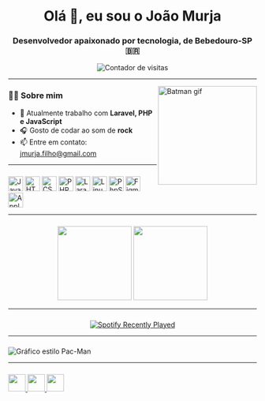 <h1 align="center">Olá 👋, eu sou o João Murja</h1>
<h3 align="center">Desenvolvedor apaixonado por tecnologia, de Bebedouro-SP 🇧🇷</h3>

<div align="center">
  <img src="https://profile-counter.glitch.me/jmurja/count.svg?" alt="Contador de visitas" />
</div>

---

<img align="right" src="https://media.tenor.com/gmUmuAcdK78AAAAM/batman.gif" height="200" alt="Batman gif" />

### 👨‍💻 Sobre mim

- 🔭 Atualmente trabalho com **Laravel, PHP e JavaScript**
- 🎧 Gosto de codar ao som de **rock**
- 📫 Entre em contato: [jmurja.filho@gmail.com](mailto:jmurja.filho@gmail.com)

---

### 
<div align="left">
  <img src="https://cdn.jsdelivr.net/gh/devicons/devicon/icons/javascript/javascript-original.svg" height="30" alt="JavaScript" />
  <img src="https://cdn.jsdelivr.net/gh/devicons/devicon/icons/html5/html5-original.svg" height="30" alt="HTML5" />
  <img src="https://cdn.jsdelivr.net/gh/devicons/devicon/icons/css3/css3-original.svg" height="30" alt="CSS3" />
  <img src="https://cdn.jsdelivr.net/gh/devicons/devicon/icons/php/php-original.svg" height="30" alt="PHP" />
<img src="https://cdn.jsdelivr.net/gh/devicons/devicon/icons/laravel/laravel-original.svg" height="30" alt="Laravel logo" />
  <img src="https://cdn.jsdelivr.net/gh/devicons/devicon/icons/linux/linux-original.svg" height="30" alt="Linux" />
  <img src="https://cdn.jsdelivr.net/gh/devicons/devicon/icons/phpstorm/phpstorm-original.svg" height="30" alt="PhpStorm" />
  <img src="https://cdn.jsdelivr.net/gh/devicons/devicon/icons/figma/figma-original.svg" height="30" alt="Figma" />
  <img src="https://cdn.jsdelivr.net/gh/devicons/devicon/icons/apple/apple-original.svg" height="30" alt="Apple" />
</div>

---

### 

<div align="center">
  <img src="https://github-readme-stats.vercel.app/api?username=jmurja&show_icons=true&count_private=true&theme=dracula&hide_border=false" height="150" />
  <img src="https://github-readme-stats.vercel.app/api/top-langs/?username=jmurja&layout=compact&theme=dracula&hide_border=false&langs_count=6" height="150" />
</div>

---

###
<div align="center">
  <a href="https://open.spotify.com/user/sb5rxqksfit2d8ji7um3ydy2y" target="_blank">
    <img src="https://spotify-recently-played-readme.vercel.app/api?user=sb5rxqksfit2d8ji7um3ydy2y&count=5" alt="Spotify Recently Played" />
  </a>
</div>

---

### 

<picture>
  <source media="(prefers-color-scheme: dark)" srcset="https://raw.githubusercontent.com/jmurja/jmurja/output/pacman-contribution-graph-dark.svg">
  <source media="(prefers-color-scheme: light)" srcset="https://raw.githubusercontent.com/jmurja/jmurja/output/pacman-contribution-graph.svg">
  <img alt="Gráfico estilo Pac-Man" src="https://raw.githubusercontent.com/jmurja/jmurja/output/pacman-contribution-graph.svg">
</picture>

---

### 

<div align="left">
  <a href="https://www.instagram.com/jmurja_/" target="_blank">
    <img src="https://img.shields.io/static/v1?message=Instagram&logo=instagram&label=&color=E4405F&logoColor=white&labelColor=&style=for-the-badge" height="35" />
  </a>
  <a href="mailto:jmurja.filho@gmail.com" target="_blank">
    <img src="https://img.shields.io/static/v1?message=Gmail&logo=gmail&label=&color=D14836&logoColor=white&labelColor=&style=for-the-badge" height="35" />
  </a>
  <a href="https://www.linkedin.com/in/jmurja/" target="_blank">
    <img src="https://img.shields.io/static/v1?message=LinkedIn&logo=linkedin&label=&color=0077B5&logoColor=white&labelColor=&style=for-the-badge" height="35" />
  </a>
</div>

